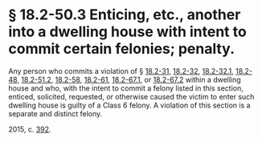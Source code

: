 # § 18.2-50.3 Enticing, etc., another into a dwelling house with intent to commit certain felonies; penalty.

<p>Any person who commits a violation of § <a href='http://law.lis.virginia.gov/vacode/18.2-31/'>18.2-31</a>, <a href='http://law.lis.virginia.gov/vacode/18.2-32/'>18.2-32</a>, <a href='http://law.lis.virginia.gov/vacode/18.2-32.1/'>18.2-32.1</a>, <a href='http://law.lis.virginia.gov/vacode/18.2-48/'>18.2-48</a>, <a href='http://law.lis.virginia.gov/vacode/18.2-51.2/'>18.2-51.2</a>, <a href='http://law.lis.virginia.gov/vacode/18.2-58/'>18.2-58</a>, <a href='http://law.lis.virginia.gov/vacode/18.2-61/'>18.2-61</a>, <a href='http://law.lis.virginia.gov/vacode/18.2-67.1/'>18.2-67.1</a>, or <a href='http://law.lis.virginia.gov/vacode/18.2-67.2/'>18.2-67.2</a> within a dwelling house and who, with the intent to commit a felony listed in this section, enticed, solicited, requested, or otherwise caused the victim to enter such dwelling house is guilty of a Class 6 felony. A violation of this section is a separate and distinct felony.</p><p>2015, c. <a href='http://lis.virginia.gov/cgi-bin/legp604.exe?151+ful+CHAP0392'>392</a>.</p>